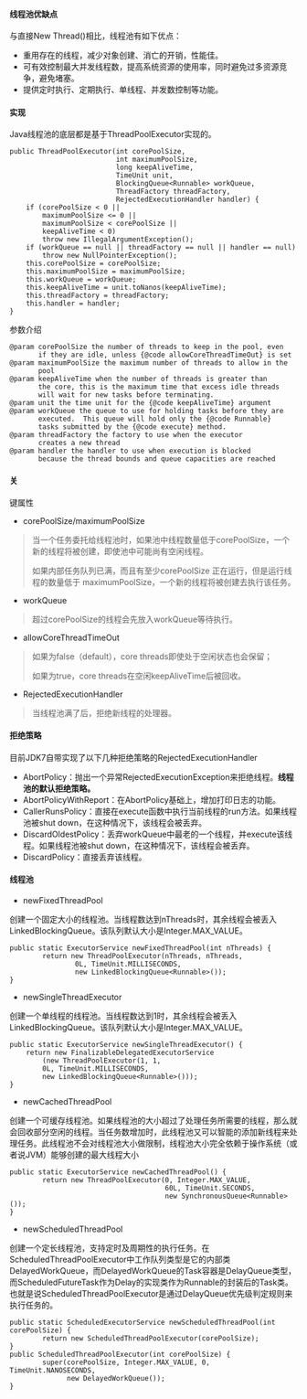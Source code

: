#### 线程池优缺点

与直接New Thread\(\)相比，线程池有如下优点：

* 重用存在的线程，减少对象创建、消亡的开销，性能佳。
* 可有效控制最大并发线程数，提高系统资源的使用率，同时避免过多资源竞争，避免堵塞。
* 提供定时执行、定期执行、单线程、并发数控制等功能。

#### 实现

Java线程池的底层都是基于ThreadPoolExecutor实现的。

```
public ThreadPoolExecutor(int corePoolSize,
                          int maximumPoolSize,
                          long keepAliveTime,
                          TimeUnit unit,
                          BlockingQueue<Runnable> workQueue,
                          ThreadFactory threadFactory,
                          RejectedExecutionHandler handler) {
    if (corePoolSize < 0 ||
        maximumPoolSize <= 0 ||
        maximumPoolSize < corePoolSize ||
        keepAliveTime < 0)
        throw new IllegalArgumentException();
    if (workQueue == null || threadFactory == null || handler == null)
        throw new NullPointerException();
    this.corePoolSize = corePoolSize;
    this.maximumPoolSize = maximumPoolSize;
    this.workQueue = workQueue;
    this.keepAliveTime = unit.toNanos(keepAliveTime);
    this.threadFactory = threadFactory;
    this.handler = handler;
}
```

参数介绍

```
@param corePoolSize the number of threads to keep in the pool, even
       if they are idle, unless {@code allowCoreThreadTimeOut} is set
@param maximumPoolSize the maximum number of threads to allow in the
       pool
@param keepAliveTime when the number of threads is greater than
       the core, this is the maximum time that excess idle threads
       will wait for new tasks before terminating.
@param unit the time unit for the {@code keepAliveTime} argument
@param workQueue the queue to use for holding tasks before they are
       executed.  This queue will hold only the {@code Runnable}
       tasks submitted by the {@code execute} method.
@param threadFactory the factory to use when the executor
       creates a new thread
@param handler the handler to use when execution is blocked
       because the thread bounds and queue capacities are reached
```

#### 关

键属性

* corePoolSize/maximumPoolSize

> 当一个任务委托给线程池时，如果池中线程数量低于corePoolSize，一个新的线程将被创建，即使池中可能尚有空闲线程。
>
> 如果内部任务队列已满，而且有至少corePoolSize 正在运行，但是运行线程的数量低于 maximumPoolSize，一个新的线程将被创建去执行该任务。

* workQueue

> 超过corePoolSize的线程会先放入workQueue等待执行。

* allowCoreThreadTimeOut

> 如果为false（default），core threads即使处于空闲状态也会保留；
>
> 如果为true，core threads在空闲keepAliveTime后被回收。

* RejectedExecutionHandler

> 当线程池满了后，拒绝新线程的处理器。

#### 拒绝策略

目前JDK7自带实现了以下几种拒绝策略的RejectedExecutionHandler

* AbortPolicy：抛出一个异常RejectedExecutionException来拒绝线程。**线程池的默认拒绝策略。**
* AbortPolicyWithReport：在AbortPolicy基础上，增加打印日志的功能。
* CallerRunsPolicy：直接在execute函数中执行当前线程的run方法。如果线程池被shut down，在这种情况下，该线程会被丢弃。
* DiscardOldestPolicy：丢弃workQueue中最老的一个线程，并execute该线程。如果线程池被shut down，在这种情况下，该线程会被丢弃。
* DiscardPolicy：直接丢弃该线程。

#### 线程池

* newFixedThreadPool

创建一个固定大小的线程池。当线程数达到nThreads时，其余线程会被丢入LinkedBlockingQueue。该队列默认大小是Integer.MAX\_VALUE。

```
public static ExecutorService newFixedThreadPool(int nThreads) {
        return new ThreadPoolExecutor(nThreads, nThreads,
                0L, TimeUnit.MILLISECONDS,
                new LinkedBlockingQueue<Runnable>());
}
```

* newSingleThreadExecutor

创建一个单线程的线程池。当线程数达到1时，其余线程会被丢入LinkedBlockingQueue。该队列默认大小是Integer.MAX\_VALUE。

```
public static ExecutorService newSingleThreadExecutor() {
    return new FinalizableDelegatedExecutorService
        (new ThreadPoolExecutor(1, 1,
        0L, TimeUnit.MILLISECONDS,
        new LinkedBlockingQueue<Runnable>()));
}
```

* newCachedThreadPool

创建一个可缓存线程池。如果线程池的大小超过了处理任务所需要的线程，那么就会回收部分空闲的线程。当任务数增加时，此线程池又可以智能的添加新线程来处理任务。此线程池不会对线程池大小做限制，线程池大小完全依赖于操作系统（或者说JVM）能够创建的最大线程大小

```
public static ExecutorService newCachedThreadPool() {
        return new ThreadPoolExecutor(0, Integer.MAX_VALUE,
                                      60L, TimeUnit.SECONDS,
                                      new SynchronousQueue<Runnable>());
}
```

* newScheduledThreadPool

创建一个定长线程池，支持定时及周期性的执行任务。在ScheduledThreadPoolExecutor中工作队列类型是它的内部类DelayedWorkQueue，而DelayedWorkQueue的Task容器是DelayQueue类型，而ScheduledFutureTask作为Delay的实现类作为Runnable的封装后的Task类。也就是说ScheduledThreadPoolExecutor是通过DelayQueue优先级判定规则来执行任务的。

```
public static ScheduledExecutorService newScheduledThreadPool(int corePoolSize) {
        return new ScheduledThreadPoolExecutor(corePoolSize);
}
public ScheduledThreadPoolExecutor(int corePoolSize) {
        super(corePoolSize, Integer.MAX_VALUE, 0, TimeUnit.NANOSECONDS,
              new DelayedWorkQueue());
}
```




